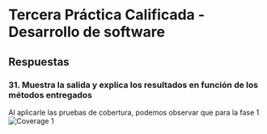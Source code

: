 
# Tercera Práctica Calificada -  Desarrollo de software
## Respuestas 

### 31. Muestra la salida y explica los resultados en función de los métodos entregados
Al aplicarle las pruebas de cobertura, podemos observar que para la fase 1
![Coverage 1](src/images/pregunta31.PNG)

